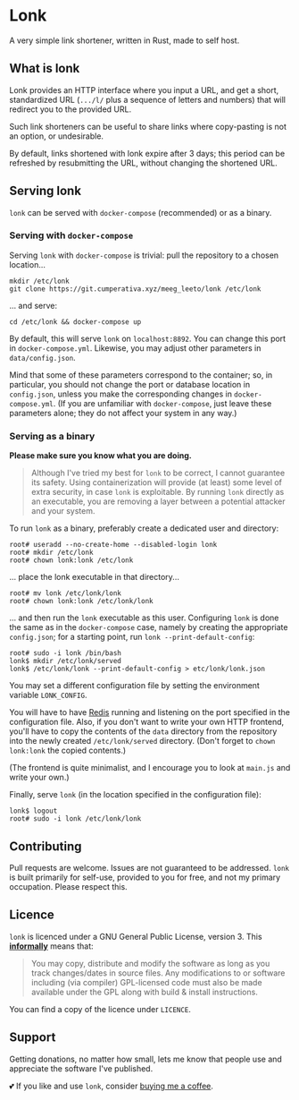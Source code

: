 # Lonk

A very simple link shortener, written in Rust, made to self host.

## What is lonk

Lonk provides an HTTP interface where you input a URL, and get a short, standardized URL
(`.../l/` plus a sequence of letters and numbers) that will redirect you to the provided
URL.

Such link shorteners can be useful to share links where copy-pasting is not an option, or
undesirable.

By default, links shortened with lonk expire after 3 days; this period can be refreshed by
resubmitting the URL, without changing the shortened URL. 

## Serving lonk

`lonk` can be served with `docker-compose` (recommended) or as a binary.

### Serving with `docker-compose`

Serving `lonk` with `docker-compose` is trivial: pull the repository to a chosen
location...

```
mkdir /etc/lonk
git clone https://git.cumperativa.xyz/meeg_leeto/lonk /etc/lonk
```

... and serve:

```
cd /etc/lonk && docker-compose up
```

By default, this will serve `lonk` on `localhost:8892`. You can change this port in
`docker-compose.yml`. Likewise, you may adjust other parameters in `data/config.json`.

Mind that some of these parameters correspond to the container; so, in particular,
you should not change the port or database location in `config.json`, unless you make the
corresponding changes in `docker-compose.yml`. (If you are unfamiliar with
`docker-compose`, just leave these parameters alone; they do not affect your system in any
way.)

### Serving as a binary

**Please make sure you know what you are doing.**

> Although I've tried my best for `lonk` to be correct, I cannot guarantee its safety.
> Using containerization will provide (at least) some level of extra security, in case
> `lonk` is exploitable. By running `lonk` directly as an executable, you are removing a
> layer between a potential attacker and your system.

To run `lonk` as a binary, preferably create a dedicated user and directory:

```
root# useradd --no-create-home --disabled-login lonk
root# mkdir /etc/lonk
root# chown lonk:lonk /etc/lonk
```

... place the lonk executable in that directory...

```
root# mv lonk /etc/lonk/lonk
root# chown lonk:lonk /etc/lonk/lonk
```

... and then run the `lonk` executable as this user. Configuring `lonk` is done the same
as in the `docker-compose` case, namely by creating the appropriate `config.json`;
for a starting point, run `lonk --print-default-config`:

```
root# sudo -i lonk /bin/bash
lonk$ mkdir /etc/lonk/served
lonk$ /etc/lonk/lonk --print-default-config > etc/lonk/lonk.json
```

You may set a different configuration file by setting the environment variable
`LONK_CONFIG`.

You will have to have [Redis](https://en.wikipedia.org/wiki/Redis) running and listening
on the port specified in the configuration file. Also, if you don't want to write your
own HTTP frontend, you'll have to copy the contents of the `data` directory from
the repository into the newly created `/etc/lonk/served` directory. (Don't forget to
`chown lonk:lonk` the copied contents.)

(The frontend is quite minimalist, and I encourage you to look at `main.js` and write
your own.)

Finally, serve `lonk` (in the location specified in the configuration file):

```
lonk$ logout
root# sudo -i lonk /etc/lonk/lonk
```

## Contributing

Pull requests are welcome. Issues are not guaranteed to be addressed. `lonk` is
built primarily for self-use, provided to you for free, and not my primary
occupation. Please respect this.

## Licence

`lonk` is licenced under a GNU General Public License, version 3. This
[**informally**][GPLv3] means that:

> You may copy, distribute and modify the software as long as you track
> changes/dates in source files. Any modifications to or software including (via
> compiler) GPL-licensed code must also be made available under the GPL along with
> build & install instructions.

You can find a copy of the licence under `LICENCE`.

## Support

Getting donations, no matter how small, lets me know that people use and
appreciate the software I've published.

💕 If you like and use `lonk`, consider
[buying me a coffee](https://www.paypal.me/miguelmurca/2.50).

[GPLv3]: https://tldrlegal.com/license/gnu-general-public-license-v3-(gpl-3)